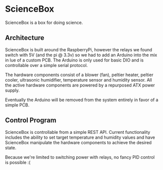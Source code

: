 ScienceBox
=================

ScienceBox is a box for doing science.

Architecture
------------------------

ScienceBox is built around the RaspberryPi, however the
relays we found switch with 5V (and the pi @ 3.3v) so we
had to add an Arduino into the mix in lue of a custom PCB.
The Arduino is only used for basic DIO and is controllable
over a simple serial protocol.  
  
The hardware components consist of a blower (fan), peltier
heater, peltier cooler, ultrasonic humidifier, temperature
sensor and humidity sensor. All the active hardware components are powered by a repurposed
ATX power supply.  
  
Eventually the Arduino will be removed from the system
entirely in favor of a simple PCB.

Control Program
------------------------

ScienceBox is controllable from a simple REST API. Current
functionality includes the ability to set target temperature
and humidity values and have ScienceBox manipulate the
hardware components to achieve the desired state.  
  
Because we're limited to switching power with relays, no
fancy PID control is possible :(